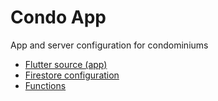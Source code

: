 # Condo App

App and server configuration for condominiums

* [Flutter source (app)](./app)
* [Firestore configuration](./firestore)
* [Functions](./functions)
